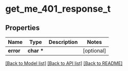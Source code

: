 # get_me_401_response_t

## Properties
Name | Type | Description | Notes
------------ | ------------- | ------------- | -------------
**error** | **char \*** |  | [optional] 

[[Back to Model list]](../README.md#documentation-for-models) [[Back to API list]](../README.md#documentation-for-api-endpoints) [[Back to README]](../README.md)


